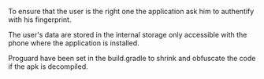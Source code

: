 To ensure that the user is the right one the application ask him to authentify with his fingerprint.

The user's data are stored in the internal storage only accessible with the phone where the application is installed.

Proguard have been set in the build.gradle to shrink and obfuscate the code if the apk is decompiled.

